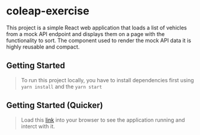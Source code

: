 # coleap-exercise

This project is a simple React web application that loads a list of vehicles from a mock API endpoint and displays them on a page with the functionality to sort. The component used to render the mock API data it is highly reusable and compact.

## Getting Started

>To run this project locally, you have to install dependencies first using `yarn install` and the `yarn start`

## Getting Started (Quicker)

>Load this [link](codesandbox.io/s/github/isocroft/coleap-exercise) into your browser to see the application running and interct with it.
